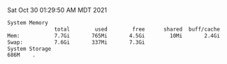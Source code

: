 Sat Oct 30 01:29:50 AM MDT 2021
```bash
System Memory
               total        used        free      shared  buff/cache   available
Mem:           7.7Gi       765Mi       4.5Gi        10Mi       2.4Gi       6.6Gi
Swap:          7.6Gi       337Mi       7.3Gi
System Storage
686M	.
```
```bash
